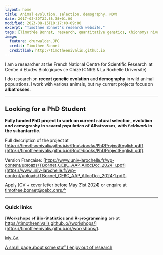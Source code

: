 ```yaml
---
layout: home
title: Animal evolution, selection, demography, NOW!
date: 2017-02-25T23:28:58+01:00
modified: 2023-08-15T10:17:00+09:00
excerpt: "Timothée Bonnet's research website."
tags: [Timothée Bonnet, research, quantitative genetics, Chionomys nivalis, snow vole, home, albatross]
image:
  feature: churwalden.JPG
  credit: Timothee Bonnet
  creditlink: http://timotheenivalis.github.io
---
```


<!-- Google tag (gtag.js) -->
<script async src="https://www.googletagmanager.com/gtag/js?id=G-XT3501YRJE"></script>
<script>
  window.dataLayer = window.dataLayer || [];
  function gtag(){dataLayer.push(arguments);}
  gtag('js', new Date());

  gtag('config', 'G-XT3501YRJE');
</script>


I am a researcher at the French National Centre for Scientific Research, at Centre d'Etudes Biologiques de Chizé (CNRS & La Rochelle Université).

I do research on **recent genetic evolution** and **demography** in wild animal populations. I work with various animals, but my current projects focus on **albatrosses**.

_______________________

## Looking for a PhD Student

 **Fully funded PhD project to work on current natural selection, evolution and demography in several population of Albatrosses, with fieldwork in the subantarctic.**
 
Full description of the project at [https://timotheenivalis.github.io/Rnotebooks/PhDProjectEnglish.pdf](https://timotheenivalis.github.io/Rnotebooks/PhDProjectEnglish.pdf).
 
 
Version Française: [https://www.univ-larochelle.fr/wp-content/uploads/TBonnet_CEBC_AAP_AllocDoc_2024-1.pdf](https://www.univ-larochelle.fr/wp-content/uploads/TBonnet_CEBC_AAP_AllocDoc_2024-1.pdf).
 
Apply (CV + cover letter before May 31st 2024) or enquire at [timothee.bonnet@cebc.cnrs.fr](mailto:timothee.bonnet@cebc.cnrs.fr)

_______________________

### Quick links

[**Workshops of Bio-Statistics and R-programming** are at https://timotheenivalis.github.io//workshops/](https://timotheenivalis.github.io//workshops/).

[My CV](http://timotheenivalis.github.io/Rnotebooks/cv.pdf).

[A small page about some stuff I enjoy out of research](https://timotheenivalis.github.io//outside/)

